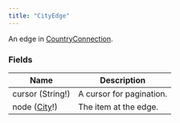 ```yaml
---
title: "CityEdge"
---
```


An edge in [CountryConnection](./city-connection).

### Fields

| Name | Description |
|---|---|
| cursor (String!) | A cursor for pagination. |
| node ([City](./city)!) | The item at the edge. |
